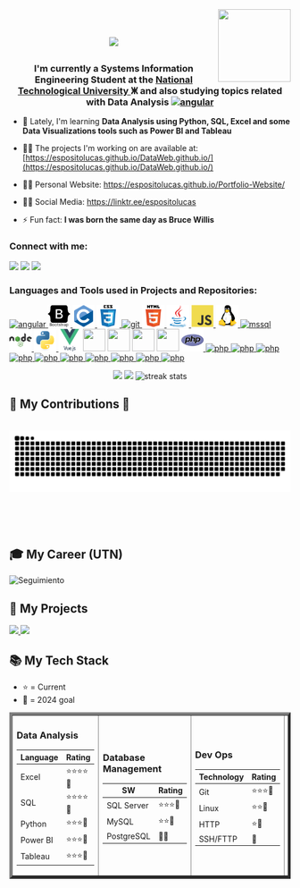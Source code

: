 <img align='right' src="https://media2.giphy.com/media/v1.Y2lkPTc5MGI3NjExMGJlNzk2YzQyY2I3MTZkYTg2ZjZkNTc0ZDE1MGJkN2UxNDY2MjNhYyZjdD1z/ZcufRAqudIYpZXkoPG/giphy.gif" width="130" height="130">

<!--- <h1 align="center">Hi 👋, I'm Lucas </h1>--->

<h1 align="center">
    <img src="https://readme-typing-svg.herokuapp.com?font=Righteouse&size=55&duration=4000&color=A91B3D&center=true&vCenter=true&width=500&height=70&lines=Hi+There!+👋;+I'm+Lucas!;" />
</h1>


<h3 align="center">I'm currently a Systems Information Engineering Student at the <a href="http://www.sistemas.frba.utn.edu.ar/" target ="_blank" > National Technological University </a> ⵥ and also studying topics related with Data Analysis  <a href="https://github.com/EspositoLucas/Data-Analyst-Portfolio-Project-Repository" target="_blank" rel="noreferrer"> <img src="https://cdn-icons-png.flaticon.com/512/2782/2782163.png" alt="angular" width="30" height="30"/> </a> </h3>

- 🌱 Lately, I'm learning **Data Analysis using Python, SQL, Excel and some Data Visualizations tools such as Power BI and Tableau**

- 👨‍💻 The projects I'm working on are available at: [https://espositolucas.github.io/DataWeb.github.io/](https://espositolucas.github.io/DataWeb.github.io/)

- 👨‍💻 Personal Website: https://espositolucas.github.io/Portfolio-Website/

- 🙋‍♂️ Social Media: https://linktr.ee/espositolucas

- ⚡ Fun fact: **I was born the same day as Bruce Willis**

<h3 align="left">Connect with me:</h3>
<a href="https://github.com/EspositoLucas"><img src="https://img.shields.io/badge/-EspositoLucas-black?style=flat&labelColor=black&logo=github&logoColor=white"/></a>
  <a href="https://www.linkedin.com/in/lucas-esposito-tejerina/"><img src="https://img.shields.io/badge/-Lucas%20Esposito Tejerina%20-0077B5?style=flat&logo=Linkedin&logoColor=white"/></a>
  <a href="https://mail.google.com/mail/?view=cm&fs=1&tf=1&to=espositolucas2002@gmail.com"><img src="https://img.shields.io/badge/-espositolucas2002@gmail.com-D14836?style=flat&logo=Gmail&logoColor=white"/></a>
  </p>

<h3 align="left">Languages and Tools used in Projects and Repositories:</h3>
<p align="left"> <a href="https://angular.io" target="_blank" rel="noreferrer"> <img src="https://angular.io/assets/images/logos/angular/angular.svg" alt="angular" width="40" height="40"/> </a> <a href="https://getbootstrap.com" target="_blank" rel="noreferrer"> <img src="https://raw.githubusercontent.com/devicons/devicon/master/icons/bootstrap/bootstrap-plain-wordmark.svg" alt="bootstrap" width="40" height="40"/> </a> <a href="https://www.cprogramming.com/" target="_blank" rel="noreferrer"> <img src="https://raw.githubusercontent.com/devicons/devicon/master/icons/c/c-original.svg" alt="c" width="40" height="40"/> </a> <a href="https://www.w3schools.com/css/" target="_blank" rel="noreferrer"> <img src="https://raw.githubusercontent.com/devicons/devicon/master/icons/css3/css3-original-wordmark.svg" alt="css3" width="40" height="40"/> </a> <a href="https://git-scm.com/" target="_blank" rel="noreferrer"> <img src="https://www.vectorlogo.zone/logos/git-scm/git-scm-icon.svg" alt="git" width="40" height="40"/> </a> <a href="https://www.w3.org/html/" target="_blank" rel="noreferrer"> <img src="https://raw.githubusercontent.com/devicons/devicon/master/icons/html5/html5-original-wordmark.svg" alt="html5" width="40" height="40"/> </a> <a href="https://www.java.com" target="_blank" rel="noreferrer"> <img src="https://raw.githubusercontent.com/devicons/devicon/master/icons/java/java-original.svg" alt="java" width="40" height="40"/> </a> <a href="https://developer.mozilla.org/en-US/docs/Web/JavaScript" target="_blank" rel="noreferrer"> <img src="https://raw.githubusercontent.com/devicons/devicon/master/icons/javascript/javascript-original.svg" alt="javascript" width="40" height="40"/> </a> <a href="https://www.linux.org/" target="_blank" rel="noreferrer"> <img src="https://raw.githubusercontent.com/devicons/devicon/master/icons/linux/linux-original.svg" alt="linux" width="40" height="40"/> </a> <a href="https://www.microsoft.com/en-us/sql-server" target="_blank" rel="noreferrer"> <img src="https://www.svgrepo.com/show/303229/microsoft-sql-server-logo.svg" alt="mssql" width="40" height="40"/> </a> <a href="https://nodejs.org" target="_blank" rel="noreferrer"> <img src="https://raw.githubusercontent.com/devicons/devicon/master/icons/nodejs/nodejs-original-wordmark.svg" alt="nodejs" width="40" height="40"/> </a> <a href="https://www.python.org" target="_blank" rel="noreferrer"> <img src="https://raw.githubusercontent.com/devicons/devicon/master/icons/python/python-original.svg" alt="python" width="40" height="40"/> </a> <a href="https://vuejs.org/" target="_blank" rel="noreferrer"> <img src="https://raw.githubusercontent.com/devicons/devicon/master/icons/vuejs/vuejs-original-wordmark.svg" alt="vuejs" width="40" height="40"/></a>
<a href="https://www.w3schools.com/EXCEL/index.php" target="_blank" rel="noreferrer"> <img src="https://img.icons8.com/fluency/512/microsoft-excel-2019.png" width="40" height="40"/></a>
 <a href="https://www.w3schools.com/googlesheets/" target="_blank" rel="noreferrer"> <img src="https://cdn-icons-png.flaticon.com/512/281/281761.png" width="40" height="40"/></a>
  <a href="https://public.tableau.com/app/profile/lucas.esposito3223/" target="_blank" rel="noreferrer"> <img src="https://img.icons8.com/color/512/tableau-software.png" width="40" height="40"/></a>
  <a href="https://app.powerbi.com/links/m7e47s5vo1?ctid=a6fe1b1e-97b7-422d-b1bc-e37254398663&pbi_source=linkShare" target="_blank" rel="noreferrer"> <img src="https://img.icons8.com/color/512/power-bi.png" width="40" height="40"/></a>
  <a href="https://www.php.net" target="_blank" rel="noreferrer"> <img src="https://raw.githubusercontent.com/devicons/devicon/master/icons/php/php-original.svg" alt="php" width="40" height="40"/> </a>
   <a href="https://jupyter.org/" target="_blank" rel="noreferrer"> <img src="https://cdn.icon-icons.com/icons2/2667/PNG/512/jupyter_app_icon_161280.png" alt="php" width="40" height="40"/> </a>
   <a href="https://pandas.pydata.org/" target="_blank" rel="noreferrer"> <img src="https://upload.wikimedia.org/wikipedia/commons/thumb/e/ed/Pandas_logo.svg/512px-Pandas_logo.svg.png?20200209204934" alt="php" width="80" height="40"/> </a>
  <a href="https://numpy.org/" target="_blank" rel="noreferrer"> <img src="https://cdn.icon-icons.com/icons2/2699/PNG/512/numpy_logo_icon_168073.png" alt="php" width="80" height="40"/> </a>
    <a href="https://matplotlib.org/" target="_blank" rel="noreferrer"> <img src="https://matplotlib.org/stable/_images/sphx_glr_logos2_003.png" alt="php" width="90" height="40"/> </a>
  <a href="https://scipy.org/" target="_blank" rel="noreferrer"> <img src="https://upload.wikimedia.org/wikipedia/commons/thumb/b/b2/SCIPY_2.svg/512px-SCIPY_2.svg.png?20200904111722" alt="php" width="40" height="40"/> </a>
   <a href="https://www.swift.org/getting-started/" target="_blank" rel="noreferrer"> <img src="https://cdn-icons-png.flaticon.com/128/732/732250.png" alt="php" width="40" height="40"/> </a>
  <a href="https://developer.android.com/studio/install" target="_blank" rel="noreferrer"> <img src="https://img.icons8.com/color/256/android-studio--v2.png" alt="php" width="40" height="40"/> </a>
  <a href="https://www.typescriptlang.org/" target="_blank" rel="noreferrer"> <img src="https://img.icons8.com/color/256/typescript.png" alt="php" width="40" height="40"/> </a>
  <a href="https://handlebarsjs.com/" target="_blank" rel="noreferrer"> <img src="https://handlebarsjs.com/images/handlebars_logo.png" alt="php" width="40" height="40"/> </a>
   <a href="https://streamlit.io/" target="_blank" rel="noreferrer"> <img src="https://fndomariano.github.io/images/2020-12-23/streamlit.png" alt="php" width="60" height="40"/> </a>
  

</p>

<p align="center">
  <img width="46%" src="https://github-readme-stats.vercel.app/api?username=EspositoLucas&show_icons=true&bg_color=0d1117&theme=github_dark&include_all_commits=true&count_private=true"/>
  <img width="34%" src="https://github-readme-stats.vercel.app/api/top-langs/?username=EspositoLucas&layout=compact&langs_count=8&theme=github_dark"/>
  <img width="50%" src="https://github-readme-streak-stats-salesp07.vercel.app/?user=EspositoLucas&count_private=true&theme=git-dark&border_radius=10" alt="streak stats"/>  
  </p>


  <div align="left">
  <h2>🐍 My Contributions 🐍</h2>
  <br>
  <img alt="snake eating my contributions" src="https://raw.githubusercontent.com/salesp07/salesp07/output/github-contribution-grid-snake.svg" />
  
  <br/><br/><br/>
</div>
  
## 🎓 My Career (UTN)

![Seguimiento](https://github.com/EspositoLucas/EspositoLucas/assets/79590470/7973676c-b6d5-4869-8144-5872e8847f9a)


## 💼 My Projects

<p>

<a href = "https://espositolucas.github.io/Portfolio-Website/">  <img width="48%" src="https://github.com/EspositoLucas/EspositoLucas/assets/79590470/9b7fa0ab-9525-4a5a-a8d8-9866d6fd7829"/> </a>
 <a href = "https://espositolucas.github.io/DataWeb.github.io/"> <img width="48%" src="https://github.com/EspositoLucas/EspositoLucas/assets/79590470/86b9723a-0518-42e4-836d-ae8b81f3d606"/> </a>
</p>


## 📚 My Tech Stack

- ⭐ = Current
- 🎯 = 2024 goal


<table border = 5 >
  <tr>
    <td>
  
### Data Analysis

| Language   | Rating |
| ---------- | ---------|
| Excel     | ⭐⭐⭐⭐🎯|
| SQL       | ⭐⭐⭐⭐🎯|
| Python    | ⭐⭐⭐🎯|
| Power BI  | ⭐⭐⭐🎯|
| Tableau   | ⭐⭐⭐🎯 |

</td>

 <td>
  
### Database Management

| SW       |  Rating   |   
| -----------| ---------- | 
| SQL Server | ⭐⭐⭐🎯| 
| MySQL     | ⭐⭐🎯 |    
| PostgreSQL | 🎯🎯  |

</td>

 <td>
  
### Dev Ops

| Technology |  Rating   |   
| -----------| ---------- | 
| Git |⭐⭐⭐🎯| 
| Linux |⭐⭐🎯 |    
| HTTP |⭐🎯|
| SSH/FTTP|🎯|

</td>

 <td>
  
### Distributed Computing

| Framework   |  Rating   |   
| -----------| ---------- | 
| MapReduce |🎯🎯| 
| Hadoop    |🎯 |    
| HDFS | 🎯|

</td>

 <td>
  
### Cloud Computing

| Platform   |  Rating   |   
| -----------| ---------- | 
| AWS |🎯🎯| 
| GCP    |🎯🎯 |    
| Azure | 🎯|

</td>

 <td>
  
### Data Processing

| Engine   |  Rating   |   
| -----------| ---------- | 
| Spark |🎯🎯🎯| 
| Kafka |🎯🎯 |    
| Flink |🎯|
| AWS Kinesis | 🎯|

</td>

 <td>
  
### Data Pipelining

| Workflow   |  Rating   |   
| -----------| ---------- | 
| Apache Airflow|🎯🎯🎯| 
| Apache NiFi |🎯🎯 |    
| Astronomous |🎯|

</td>

 <td>
  
### Storage

| Service   |  Rating   |   
| -----------| ---------- | 
| AWS S3|🎯🎯| 
| GCS |🎯🎯 |    

</td>

 <td>
  
### Data Warehouse

| SW |  Rating   |   
| -----------| ---------- | 
| Apache Hive |🎯🎯🎯| 
| Snowflake|🎯🎯 |    
| Amazon Redshift |🎯|
| Google Big Query | 🎯|

</td>

</tr>
</table>



